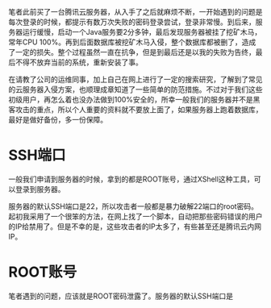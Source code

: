 笔者此前买了一台腾讯云服务器，从入手了之后就麻烦不断，一开始遇到的问题是每次登录的时候，都提示有数万次失败的密码登录尝试，登录非常慢。到后来，服务器运行缓慢，启动一个Java服务要2分多钟，最后发现服务器被挂了挖矿木马，常年CPU 100%。再到后面数据库被挖矿木马入侵，整个数据库都被删了，造成了一定的损失。整个过程虽然一直在抗争，但是到最后还是以我的失败为告终，最后不得不放弃当前的系统，重新安装了事。

在请教了公司的运维同事，加上自己在网上进行了一定的搜索研究，了解到了常见的云服务器入侵方案，也顺理成章知道了一些简单的防范措施。不过对于我们这些初级用户，再怎么着也没办法做到100%安全的，所幸一般我们的服务器并不是黑客攻击的重点，所以个人重要的资料就不要放上面了，如果服务器上跑着数据库，最好是做好备份，多一份保障。

# SSH端口

一般我们申请到服务器的时候，拿到的都是ROOT账号，通过XShell这种工具，可以登录到服务器。

服务器的默认SSH端口是22，所以攻击者一般都是暴力破解22端口的root密码。起初我采用了一个很笨的方法，在网上找了一个脚本，自动把那些密码错误的用户的IP给禁用了。但是不幸的是，这些攻击者的IP太多了，有些甚至还是腾讯云内网IP。

# ROOT账号

笔者遇到的问题，应该就是ROOT密码泄露了。服务器的默认SSH端口是